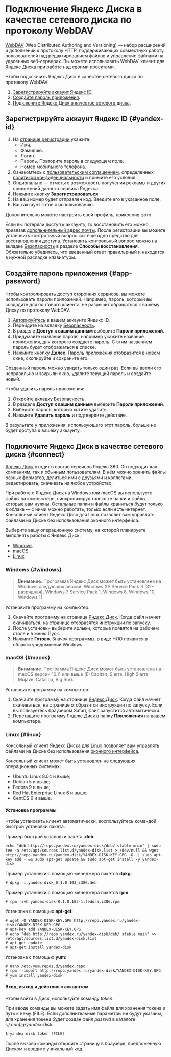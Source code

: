 # Подключение Яндекс Диска в качестве сетевого диска по протоколу WebDAV

[WebDAV](https://ru.wikipedia.org/wiki/WebDAV) (Web Distributed Authoring and Versioning) —  набор расширений и дополнений к протоколу HTTP, поддерживающих совместную работу пользователей над редактированием файлов и управление файлами на удаленных веб-серверах. Вы можете использовать WebDAV-клиент для Яндекс Диска при работе над своими проектами.

Чтобы подключить Яндекс Диск в качестве сетевого диска по протоколу WebDAV:

1. [Зарегистрируйте аккаунт Яндекс ID](#yandex-id).
1. [Создайте пароль приложения](#app-password).
1. [Подключите Яндекс Диск в качестве сетевого диска](#connect).

## Зарегистрируйте аккаунт Яндекс ID {#yandex-id}

1. На [странице регистрации](https://passport.yandex.ru/registration) укажите:
   - Имя.
   - Фамилию.
   - Логин.
   - Пароль. Повторите пароль в следующем поле.
   - Номер мобильного телефона.
1. Ознакомтесь с [пользовательским соглашением](https://yandex.ru/legal/rules/), определенных [политикой конфиденциальности](https://yandex.ru/legal/confidential/) и примите его условия.
1. Опционально — отметьте возможность получения рекламы и других приложений данного сервиса Яндекса.
1. Нажмите кнопку **Зарегистрироваться**.
1. На ваш номер будет отправлен код. Введите его в указанное поле.
1. Ваш аккаунт готов к использованию. 

Дополнительно можете настроить свой профиль, прикрепив фото.

Если вы потеряли доступ к аккаунту, то восстановить его можно, привязав [допольнительный адрес почты](https://id.yandex.ru/profile/emails).
После регистрации вы можете установить контрольный вопрос как еще одно средство для восстановления доступа. Установить контрольный вопрос можно на вкладке [Безопасность](https://id.yandex.ru/security) в разделе **Способы восстановления**. Обязательно убедитесь, что введенный ответ правильрный и находится в нужной расладке клавиатуры.

## Создайте пароль приложения {#app-password}

Чтобы контролировать доступ сторонних сервисов, вы можете использовать пароли приложений. Например, пароль, который вы создадите для почтового клиента, не разрешит обращаться к вашему Диску по протоколу WebDAV.

1. [Авторизуйтесь](https://passport.yandex.ru/auth/list) в вашем аккаунте Яндекс ID.
1. Перейдите на вкладку [Безопасность](https://id.yandex.ru/security).
1. В разделе **Доступ к вашим данным** выберите **Пароли приложений**.
1. Придумайте название пароля, например укажите название приложения, для которого создаете пароль. С этим названием пароль будет отображаться в списке.
1. Нажмите кнопку **Далее**. Пароль приложения отобразится в новом окне, скопируйте и сохраните его.

Созданный пароль можно увидеть только один раз. Если вы ввели его неправильно и закрыли окно, удалите текущий пароль и создайте новый.

Чтобы удалить пароль приложения:

1. Откройте вкладку [Безопасность](https://id.yandex.ru/security).
1. В разделе **Доступ к вашим данным** выберите **Пароли приложений**.
1. Выберите пароль, который хотите удалить.
1. Нажмите **Удалить пароль** и подтвердите действие.

В результате у приложения, использующего этот пароль, больше не будет доступа к вашему аккаунту.

## Подключите Яндекс Диск в качестве сетевого диска {#connect}

[Яндекс Диск](https://disk.yandex.ru) входит в состав сервисов Яндекс 360. Он подходит как компаниям, так и обычным пользователям. В нём можно хранить файлы разных форматов, делиться ими с друзьями и коллегами, редактировать, скачивать на любое устройство.

При работе с Яндекс Диск на Windows или macOS вы используете файлы на компьютере, синхронизируя только те папки и файлы, которые вам нужны. Остальные папки и файлы храниться будут только в облаке — с ними можно работать, только если есть интернет. Консольный клиент Яндекс Диск для Linux позволит вам управлять файлами на Диске без использования оконного интерфейса.

Выберите вашу операционную систему, на которой планируете выполнять работы с Яндекс Диск:
   - [Windows](#windows)
   - [macOS](#macos)
   - [Linux](#linux)

### Windows {#windows}

>**Внимание**. Программа Яндекс Диск может быть установлена на Windows следующих версий: Windows XP Service Pack 3 (32-разрядная), Windows 7 Service Pack 1, Windows 8, Windows 10, Windows 11.

Установите программу на компьютер:

1. Скачайте программу на странице [Яндекс.Диск](https://disk.yandex.ru/promo/download). Когда файл начнет скачиваться, на странице отобразятся инструкции по запуску.
1. После установки выберите ярлыки, которые появятся на рабочем столе и в меню Пуск.
1. Нажмите **Готово**. Значок программы, в виде НЛО появится в области уведомлений Windows.

### macOS {#macos}

>**Внимание**. Программа Яндекс Диск может быть установлена на macOS версии 10.11 или выше (El Capitan, Sierra, High Sierra, Mojave, Catalina, Big Sur).

Установите программу на компьютер:

1. Скачайте программу на странице [Яндекс.Диск](https://disk.yandex.ru/promo/download). Когда файл начнет скачиваться, на странице отобразятся инструкции по запуску. Если вы пользуетесь браузером Safari, файл запустится автоматически.
1. Перетащите программу Яндекс.Диск в папку **Приложения** на вашем компьютере.

### Linux {#linux}

Консольный клиент Яндекс Диска для Linux позволяет вам управлять файлами на Диске без использования [оконного интерфейса](https://yandex.ru/support/disk-desktop-linux/cli-gui.html).

Консольный клиент может быть установлен на следующих операционных системах:

   - Ubuntu Linux 8.04 и выше;
   - Debian 5 и выше;
   - Fedora 9 и выше;
   - Red Hat Enterprise Linux 6 и выше;
   - CentOS 6 и выше.

#### Установка программы

Чтобы установить клиент автоматически, воспользуйтесь командой быстрой установки пакета.

Пример быстрой установки пакета **.deb**:

`echo "deb http://repo.yandex.ru/yandex-disk/deb/ stable main" | sudo tee -a /etc/apt/sources.list.d/yandex-disk.list > /dev/null && wget http://repo.yandex.ru/yandex-disk/YANDEX-DISK-KEY.GPG -O- | sudo apt-key add - && sudo apt-get update && sudo apt-get install -y yandex-disk`

Пример установки с помощью менеджера пакетов **dpkg**:

`# dpkg -i yandex-disk_0.1.0.103_i386.deb`

Пример установки с помощью менеджера пакетов **rpm**:

`# rpm -ivh yandex-disk-0.1.0.103-1.fedora.i386.rpm`

Установка с помощью **apt-get**:

```
# wget -O YANDEX-DISK-KEY.GPG http://repo.yandex.ru/yandex-disk/YANDEX-DISK-KEY.GPG
# apt-key add YANDEX-DISK-KEY.GPG
# echo "deb http://repo.yandex.ru/yandex-disk/deb/ stable main" >> /etc/apt/sources.list.d/yandex-disk.list
# apt-get update
# apt-get install yandex-disk
```

Установка с помощью **yum**:

```
# nano /etc/yum.repos.d/yandex.repo
# rpm --import http://repo.yandex.ru/yandex-disk/YANDEX-DISK-KEY.GPG
# yum install yandex-disk
```

#### Вход, выход и действия с аккаунтом

Чтобы войти в Диск, используйте команду *token*.

При вводе команды вы можете задать имя файла для хранения токена и путь к нему (FILE). Если дополнительные параметры не будут указаны, для хранения токена будет создан файл *passwd* в каталоге *~/.config/yandex-disk*.

`$ yandex-disk token [FILE]`

После вызова команды откройте страницу в браузере, предложенную Диском и введите уникальный код.